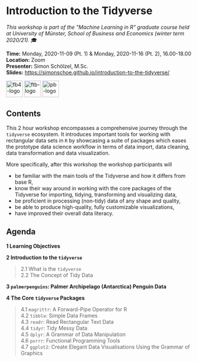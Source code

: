 # Introduction to the Tidyverse
*This workshop is part of the "Machine Learning in R" graduate course held at University of Münster, School of Business and Economics (winter term 2020/21).* :mortar_board:

**Time:** Monday, 2020-11-09 (Pt. 1) & Monday, 2020-11-16 (Pt. 2), 16.00-18.00  
**Location:** Zoom  
**Presenter:** Simon Schölzel, M.Sc.  
**Slides:** https://simonschoe.github.io/introduction-to-the-tidyverse/

<a href="https://www.wiwi.uni-muenster.de/"><img src="https://www.wiwi.uni-muenster.de/fakultaet/sites/all/themes/wwucd/assets/images/logos/secondary_wiwi_aacsb_german.jpg" alt="fb4-logo" height="45"></a> <a href="https://www.wiwi.uni-muenster.de/ctrl/aktuelles"><img src="https://www.wiwi.uni-muenster.de/ctrl/sites/all/themes/wwucd/assets/images/logos/berenslogo5.jpg" alt="ftb-logo" height="45"></a> <a href="https://www.wiwi.uni-muenster.de/iff2/de/news"><img src="https://www.wiwi.uni-muenster.de/iff2/sites/all/themes/wwucd/assets/images/logos/logo_iff2_en2.jpg" alt="ipb-logo" height="45"></a>


## Contents

This 2 hour workshop encompasses a comprehensive journey through the `tidyverse` ecosystem. It introduces important tools for working with rectangular data sets in `R` by showcasing a suite of packages which eases the prototype data science workflow in terms of data import, data cleaning, data transformation and data visualization.

More specifically, after this workshop the workshop participants will
- be familiar with the main tools of the Tidyverse and how it differs from base R,
- know their way around in working with the core packages of the Tidyverse for importing, tidying, transforming and visualizing data,
- be proficient in processing (non-tidy) data of any shape and quality,
- be able to produce high-quality, fully customizable visualizations,
- have improved their overall data literacy.


## Agenda

**1 Learning Objectives**

**2 Introduction to the `tidyverse`**  
> 2.1 What is the `tidyverse`  
2.2 The Concept of Tidy Data
  
**3 `palmerpenguins`: Palmer Archipelago (Antarctica) Penguin Data**

**4 The Core `tidyverse` Packages**  
> 4.1 `magrittr`: A Forward-Pipe Operator for R  
4.2 `tibble`: Simple Data Frames  
4.3 `readr`: Read Rectangular Text Data  
4.4 `tidyr`: Tidy Messy Data  
4.5 `dplyr`: A Grammar of Data Manipulation  
4.6 `purrr`: Functional Programming Tools  
4.7 `ggplot2`: Create Elegant Data Visualisations Using the Grammar of Graphics
